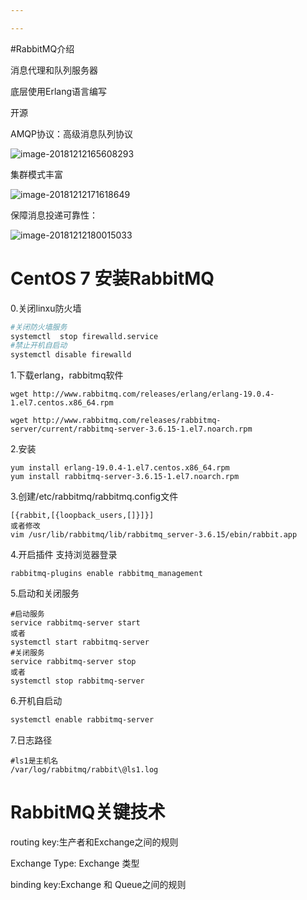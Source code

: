 ```yaml
---

---
```


#RabbitMQ介绍

消息代理和队列服务器

底层使用Erlang语言编写

开源

AMQP协议：高级消息队列协议

![image-20181212165608293](https://ws2.sinaimg.cn/large/006tNbRwly1fy454icysnj30ni0dkdgq.jpg)





集群模式丰富



![image-20181212171618649](https://ws4.sinaimg.cn/large/006tNbRwly1fy42yb5tonj31hd0u04jy.jpg)



保障消息投递可靠性：

![image-20181212180015033](https://ws4.sinaimg.cn/large/006tNbRwly1fy4482x6t6j31h60u0k99.jpg)

# CentOS 7 安装RabbitMQ

0.关闭linxu防火墙

```bash
#关闭防火墙服务
systemctl  stop firewalld.service
#禁止开机自启动
systemctl disable firewalld
```



1.下载erlang，rabbitmq软件

```SHELL
wget http://www.rabbitmq.com/releases/erlang/erlang-19.0.4-1.el7.centos.x86_64.rpm

wget http://www.rabbitmq.com/releases/rabbitmq-server/current/rabbitmq-server-3.6.15-1.el7.noarch.rpm
```



2.安装

```SHELL
yum install erlang-19.0.4-1.el7.centos.x86_64.rpm
yum install rabbitmq-server-3.6.15-1.el7.noarch.rpm
```



3.创建/etc/rabbitmq/rabbitmq.config文件

```shell
[{rabbit,[{loopback_users,[]}]}]
或者修改
vim /usr/lib/rabbitmq/lib/rabbitmq_server-3.6.15/ebin/rabbit.app 
```

4.开启插件 支持浏览器登录

```shell
rabbitmq-plugins enable rabbitmq_management
```

5.启动和关闭服务

```shell
#启动服务
service rabbitmq-server start
或者
systemctl start rabbitmq-server
#关闭服务
service rabbitmq-server stop
或者
systemctl stop rabbitmq-server
```

6.开机自启动

```xml
systemctl enable rabbitmq-server
```

7.日志路径

```shell
#ls1是主机名
/var/log/rabbitmq/rabbit\@ls1.log 
```



# RabbitMQ关键技术

routing key:生产者和Exchange之间的规则

 Exchange Type: Exchange 类型

binding key:Exchange 和 Queue之间的规则